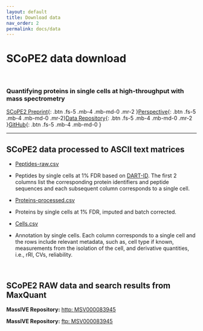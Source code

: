 ```yaml
---
layout: default
title: Download data
nav_order: 2
permalink: docs/data
---
```


# SCoPE2 data download

&nbsp;


### Quantifying proteins in single cells at high-throughput with mass spectrometry

[SCoPE2 Preprint](https://www.biorxiv.org/content/10.1101/665307v1){: .btn .fs-5 .mb-4 .mb-md-0 .mr-2 }[Perspective](https://pubs.acs.org/doi/10.1021/acs.jproteome.8b00257){: .btn .fs-5 .mb-4 .mb-md-0 .mr-2}[Data Repository](ftp://massive.ucsd.edu/MSV000083945){: .btn .fs-5 .mb-4 .mb-md-0 .mr-2 }[GitHub](https://github.com/SlavovLab/){: .btn .fs-5 .mb-4 .mb-md-0 }

------------



## SCoPE2 data processed to ASCII text matrices


* [Peptides-raw.csv](http://slavovlab.net/scope2/data/Peptides-raw.csv)
- Peptides by single cells at 1% FDR based on [DART-ID](https://dart-id.slavovlab.net/). The first 2 columns list the corresponding protein identifiers and peptide sequences and each subsequent column corresponds to a single cell.


* [Proteins-processed.csv](http://slavovlab.net/scope2/data/Proteins-processed.csv)
 - Proteins by single cells at 1% FDR, imputed and batch corrected.


* [Cells.csv](http://slavovlab.net/scope2/data/Cells.csv)
- Annotation by single cells. Each column corresponds to a single cell and the rows include relevant metadata, such as, cell type if known, measurements from the isolation of the cell, and derivative quantities, i.e., rRI, CVs, reliability.

&nbsp;


## SCoPE2 RAW data and search results from MaxQuant

**MassIVE Repository:** [http: MSV000083945](https://massive.ucsd.edu/ProteoSAFe/dataset.jsp?task=de6aace2096845378ab9ef288e43aa75)

**MassIVE Repository:** [ftp: MSV000083945](ftp://massive.ucsd.edu/MSV000083945)
